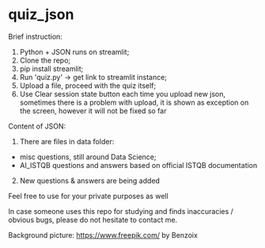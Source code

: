 # quiz_json

Brief instruction:
1) Python + JSON runs on streamlit;
2) Clone the repo;
3) pip install streamlit;
4) Run 'quiz.py' -> get link to streamlit instance;
5) Upload a file, proceed with the quiz itself;
6) Use Clear session state button each time you upload new json, sometimes there is a problem with upload, it is shown as exception on the screen, however it will not be fixed so far

Content of JSON:
1) There are files in data folder:
* misc questions, still around Data Science;
* AI_ISTQB questions and answers based on official ISTQB documentation
2) New questions & answers are being added

Feel free to use for your private purposes as well


In case someone uses this repo for studying and finds inaccuracies / obvious bugs, please do not hesitate to contact me.

Background picture: https://www.freepik.com/
by Benzoix
